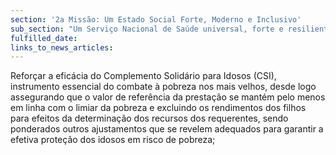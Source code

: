 ```yaml
---
section: '2a Missão: Um Estado Social Forte, Moderno e Inclusivo'
sub_section: "Um Serviço Nacional de Saúde universal, forte e resiliente"
fulfilled_date:
links_to_news_articles:
---
```


Reforçar a eficácia do Complemento Solidário para Idosos (CSI), instrumento essencial do combate à pobreza nos mais velhos, desde logo assegurando que o valor de referência da prestação se mantém pelo menos em linha com o limiar da pobreza e excluindo os rendimentos dos filhos para efeitos da determinação dos recursos dos requerentes, sendo ponderados outros ajustamentos que se revelem adequados para garantir a efetiva proteção dos idosos em risco de pobreza;